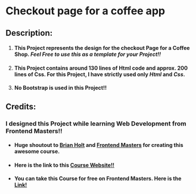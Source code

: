 # Checkout page for a coffee app

## Description: 

1. #### This Project represents the design for the checkout Page for a Coffee Shop. *Feel Free to use this as a template for your Project!!*
2. #### This Project contains around 130 lines of Html code and approx. 200 lines of Css. For this Project, I have strictly used only *Html* and *Css*.
3. #### **No Bootstrap is used in this Project!!**

## Credits: 
### I designed this Project while learning Web Development from Frontend Masters!!

- #### Huge shoutout to [Brian Holt](https://www.linkedin.com/in/btholt/) and [Frontend Masters](https://frontendmasters.com/) for creating this awesome course.
- #### Here is the link to this [Course Website!!](https://btholt.github.io/complete-intro-to-web-dev-v3)
- #### You can take this Course for free on Frontend Masters. Here is the [Link!](https://frontendmasters.com/courses/web-development-v3/)
 
